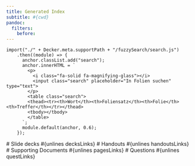 ```yaml
---
title: Generated Index
subtitle: #{cwd}
pandoc:
  filters:
    before:
---
```

``` {.javascript .run}
import("./" + Decker.meta.supportPath + "/fuzzySearch/search.js")
    .then((module) => {
      anchor.classList.add("search");
      anchor.innerHTML = `
        <p>
          <i class="fa-solid fa-magnifying-glass"></i>
          <input class="search" placeholder="In Folien suchen" type="text">
        </p>
        <table class="search">
        <thead><tr><th>Wort</th><th>Foliensatz</th><th>Folie</th><th>Treffer</th></tr></thead>
        <tbody></tbody>
        </table>
      `;
      module.default(anchor, 0.6);
    });
```
\# Slide decks
#{unlines decksLinks}
\# Handouts
#{unlines handoutsLinks}
\# Supporting Documents
#{unlines pagesLinks}
\# Questions
#{unlines questLinks}